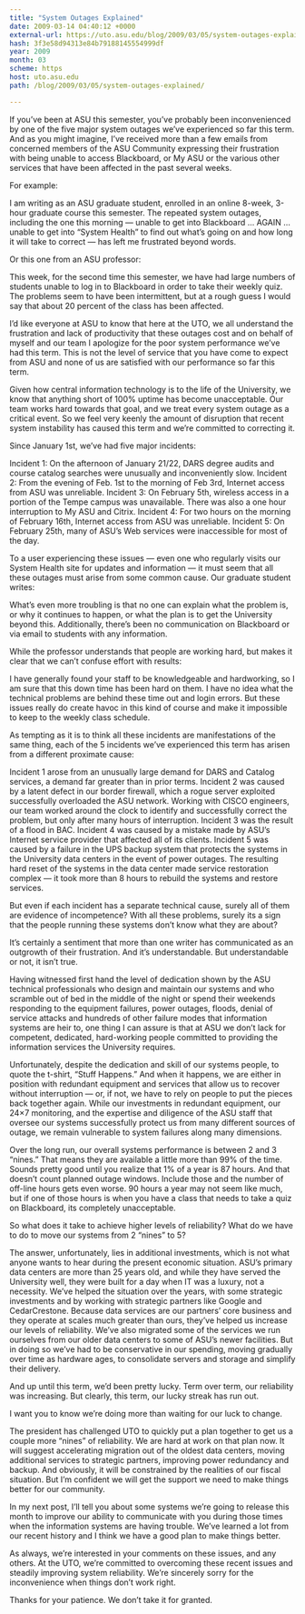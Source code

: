 ```yaml
---
title: "System Outages Explained"
date: 2009-03-14 04:40:12 +0000
external-url: https://uto.asu.edu/blog/2009/03/05/system-outages-explained/
hash: 3f3e58d94313e84b79188145554999df
year: 2009
month: 03
scheme: https
host: uto.asu.edu
path: /blog/2009/03/05/system-outages-explained/

---
```


 If you’ve been at ASU this semester, you’ve probably been inconvenienced by one of the five major system outages we’ve experienced so far this term. And as you might imagine, I’ve received more than a few emails from concerned members of the ASU Community expressing their frustration with being unable to access Blackboard, or My ASU or the various other services that have been affected in the past several weeks.

For example:

I am writing as an ASU graduate student, enrolled in an online 8-week, 3-hour graduate course this semester. The repeated system outages, including the one this morning — unable to get into Blackboard … AGAIN … unable to get into “System Health” to find out what’s going on and how long it will take to correct — has left me frustrated beyond words.

Or this one from an ASU professor:

This week, for the second time this semester, we have had large numbers of students unable to log in to Blackboard in order to take their weekly quiz. The problems seem to have been intermittent, but at a rough guess I would say that about 20 percent of the class has been affected.

I’d like everyone at ASU to know that here at the UTO, we all understand the frustration and lack of productivity that these outages cost and on behalf of myself and our team I apologize for the poor system performance we’ve had this term. This is not the level of service that you have come to expect from ASU and none of us are satisfied with our performance so far this term.

Given how central information technology is to the life of the University, we know that anything short of 100% uptime has become unacceptable. Our team works hard towards that goal, and we treat every system outage as a critical event. So we feel very keenly the amount of disruption that recent system instability has caused this term and we’re committed to correcting it.

Since January 1st, we’ve had five major incidents:


 Incident 1: On the afternoon of January 21/22, DARS degree audits and course catalog searches were unusually and inconveniently slow.
 Incident 2: From the evening of Feb. 1st to the morning of Feb 3rd, Internet access from ASU was unreliable.
 Incident 3: On February 5th, wireless access in a portion of the Tempe campus was unavailable. There was also a one hour interruption to My ASU and Citrix.
 Incident 4: For two hours on the morning of February 16th, Internet access from ASU was unreliable.
 Incident 5: On February 25th, many of ASU’s Web services were inaccessible for most of the day.

To a user experiencing these issues — even one who regularly visits our System Health site for updates and information — it must seem that all these outages must arise from some common cause. Our graduate student writes:

What’s even more troubling is that no one can explain what the problem is, or why it continues to happen, or what the plan is to get the University beyond this. Additionally, there’s been no communication on Blackboard or via email to students with any information.

 While the professor understands that people are working hard, but makes it clear that we can’t confuse effort with results:

I have generally found your staff to be knowledgeable and hardworking, so I am sure that this down time has been hard on them. I have no idea what the technical problems are behind these time out and login errors. But these issues really do create havoc in this kind of course and make it impossible to keep to the weekly class schedule.

As tempting as it is to think all these incidents are manifestations of the same thing, each of the 5 incidents we’ve experienced this term has arisen from a different proximate cause:


Incident 1 arose from an unusually large demand for DARS and Catalog services, a demand far greater than in prior terms.
Incident 2 was caused by a latent defect in our border firewall, which a rogue server exploited successfully overloaded the ASU network. Working with CISCO engineers, our team worked around the clock to identify and successfully correct the problem, but only after many hours of interruption.
Incident 3 was the result of a flood in BAC.
Incident 4 was caused by a mistake made by ASU’s Internet service provider that affected all of its clients.
Incident 5 was caused by a failure in the UPS backup system that protects the systems in the University data centers in the event of power outages. The resulting hard reset of the systems in the data center made service restoration complex — it took more than 8 hours to rebuild the systems and restore services.

But even if each incident has a separate technical cause, surely all of them are evidence of incompetence? With all these problems, surely its a sign that the people running these systems don’t know what they are about?

It’s certainly a sentiment that more than one writer has communicated as an outgrowth of their frustration. And it’s understandable. But understandable or not, it isn’t true.

Having witnessed first hand the level of dedication shown by the ASU technical professionals who design and maintain our systems and who scramble out of bed in the middle of the night or spend their weekends responding to the equipment failures, power outages, floods, denial of service attacks and hundreds of other failure modes that information systems are heir to, one thing I can assure is that at ASU we don’t lack for competent, dedicated, hard-working people committed to providing the information services the University requires.

Unfortunately, despite the dedication and skill of our systems people, to quote the t-shirt, “Stuff Happens.” And when it happens, we are either in position with redundant equipment and services that allow us to recover without interruption — or, if not, we have to rely on people to put the pieces back together again. While our investments in redundant equipment, our 24×7 monitoring, and the expertise and diligence of the ASU staff that oversee our systems successfully protect us from many different sources of outage, we remain vulnerable to system failures along many dimensions.

Over the long run, our overall systems performance is between 2 and 3 “nines.” That means they are available a little more than 99% of the time. Sounds pretty good until you realize that 1% of a year is 87 hours. And that doesn’t count planned outage windows. Include those and the number of off-line hours gets even worse. 90 hours a year may not seem like much, but if one of those hours is when you have a class that needs to take a quiz on Blackboard, its completely unacceptable.

So what does it take to achieve higher levels of reliability? What do we have to do to move our systems from 2 “nines” to 5? 

The answer, unfortunately, lies in additional investments, which is not what anyone wants to hear during the present economic situation. ASU’s primary data centers are more than 25 years old, and while they have served the University well, they were built for a day when IT was a luxury, not a necessity. We’ve helped the situation over the years, with some strategic investments and by working with strategic partners like Google and CedarCrestone. Because data services are our partners’ core business and they operate at scales much greater than ours, they’ve helped us increase our levels of reliability. We’ve also migrated some of the services we run ourselves from our older data centers to some of ASU’s newer facilities. But in doing so we’ve had to be conservative in our spending, moving gradually over time as hardware ages, to consolidate servers and storage and simplify their delivery.

And up until this term, we’d been pretty lucky. Term over term, our reliability was increasing. But clearly, this term, our lucky streak has run out.

I want you to know we’re doing more than waiting for our luck to change.

The president has challenged UTO to quickly put a plan together to get us a couple more “nines” of reliability. We are hard at work on that plan now. It will suggest accelerating migration out of the oldest data centers, moving additional services to strategic partners, improving power redundancy and backup. And obviously, it will be constrained by the realities of our fiscal situation. But I’m confident we will get the support we need to make things better for our community.

In my next post, I’ll tell you about some systems we’re going to release this month to improve our ability to communicate with you during those times when the information systems are having trouble. We’ve learned a lot from our recent history and I think we have a good plan to make things better.

As always, we’re interested in your comments on these issues, and any others. At the UTO, we’re committed to overcoming these recent issues and steadily improving system reliability. We’re sincerely sorry for the inconvenience when things don’t work right.

Thanks for your patience. We don’t take it for granted. 

